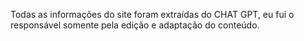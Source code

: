 Todas as informações do site foram extraídas do CHAT GPT, eu fui o responsável somente pela edição e adaptação do conteúdo.
